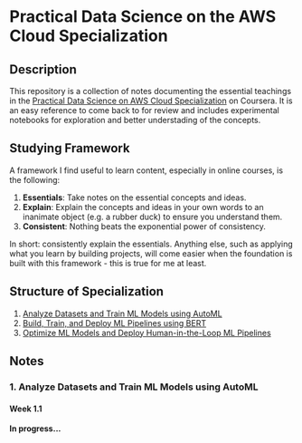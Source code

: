 # Practical Data Science on the AWS Cloud Specialization

## Description

This repository is a collection of notes documenting the essential teachings in the [Practical Data Science on AWS Cloud Specialization](https://www.coursera.org/specializations/practical-data-science) on Coursera. It is an easy reference to come back to for review and includes experimental notebooks for exploration and better understading of the concepts.

## Studying Framework

A framework I find useful to learn content, especially in online courses, is the following:

1. __Essentials__: Take notes on the essential concepts and ideas.
2. __Explain__: Explain the concepts and ideas in your own words to an inanimate object (e.g. a rubber duck) to ensure you understand them.
3. __Consistent__: Nothing beats the exponential power of consistency.

In short: consistently explain the essentials. Anything else, such as applying what you learn by building projects, will come easier when the foundation is built with this framework - this is true for me at least.

## Structure of Specialization

1. [Analyze Datasets and Train ML Models using AutoML](https://www.coursera.org/learn/automl-datasets-ml-models?specialization=practical-data-science)
2. [Build, Train, and Deploy ML Pipelines using BERT](https://www.coursera.org/learn/ml-pipelines-bert?specialization=practical-data-science)
3. [Optimize ML Models and Deploy Human-in-the-Loop ML Pipelines](https://www.coursera.org/learn/ml-models-human-in-the-loop-pipelines?specialization=practical-data-science)

## Notes

### 1. Analyze Datasets and Train ML Models using AutoML

#### Week 1.1



__In progress...__